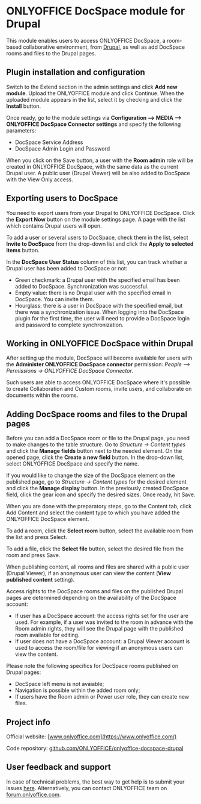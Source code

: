 # ONLYOFFICE DocSpace module for Drupal

This module enables users to access ONLYOFFICE DocSpace, a room-based collaborative environment, from [Drupal](https://www.drupal.org/), as well as add DocSpace rooms and files to the Drupal pages. 

## Plugin installation and configuration 

Switch to the Extend section in the admin settings and click
**Add new module**. Upload the ONLYOFFICE module and click Continue. When the
uploaded module appears in the list, select it by checking and click the
**Install** button. 

Once ready, go to the module settings via
**Configuration –> MEDIA –> ONLYOFFICE DocSpace Connector settings** and specify
the following parameters:

- DocSpace Service Address
- DocSpace Admin Login and Password

When you click on the Save button, a user with the **Room admin** role will be
created in ONLYOFFICE DocSpace, with the same data as the current Drupal user.
A public user (Drupal Viewer) will be also added to DocSpace with the View Only
access. 

## Exporting users to DocSpace

You need to export users from your Drupal to ONLYOFFICE DocSpace. Click the
**Export Now** button on the module settings page. A page with the list which
contains Drupal users will open. 

To add a user or several users to DocSpace, check them in the list, select
**Invite to DocSpace** from the drop-down list and click the
**Apply to selected items** button.

In the **DocSpace User Status** column of this list, you can track whether
a Drupal user has been added to DocSpace or not:

- Green checkmark: a Drupal user with the specified email has been added to
DocSpace. Synchronization was successful.
- Empty value: there is no Drupal user with the specified email in DocSpace.
You can invite them.
- Hourglass: there is a user in DocSpace with the specified email, but there
was a synchronization issue. When logging into the DocSpace plugin for the 
first time, the user will need to provide a DocSpace login and password to
complete synchronization.

## Working in ONLYOFFICE DocSpace within Drupal

After setting up the module, DocSpace will become available for users with the
**Administer ONLYOFFICE DocSpace connector**
permission: *People –> Permissions -> ONLYOFFICE DocSpace Connector*.

Such users are able to access ONLYOFFICE DocSpace where it's possible to create
Collaboration and Custom rooms, invite users, and collaborate on documents
within the rooms.

## Adding DocSpace rooms and files to the Drupal pages

Before you can add a DocSpace room or file to the Drupal page, you need to make
changes to the table structure. Go to *Structure -> Content types* and click
the **Manage fields** button next to the needed element. On the opened page,
click the **Create a new field** button. In the drop-down list, select
ONLYOFFICE DocSpace and specify the name.

If you would like to change the size of the DocSpace element on the published
page, go to *Structure -> Content types* for the desired element and click the
**Manage display** button. In the previously created DocSpace field, click the
gear icon and specify the desired sizes. Once ready, hit Save.

When you are done with the preparatory steps, go to the Content tab, click Add
Content and select the content type to which you have added the
ONLYOFFICE DocSpace element.

To add a room, click the **Select room** button, select the available room from
the list and press Select. 

To add a file, click the **Select file** button, select the desired file from
the room and press Save.

When publishing content, all rooms and files are shared with a public user
(Drupal Viewer), if an anonymous user can view the content
(**View published content** setting).

Access rights to the DocSpace rooms and files on the published Drupal pages
are determined depending on the availability of the DocSpace account:

- If user has a DocSpace account: the access rights set for the user are used.
For example, if a user was invited to the room in advance with the Room admin
rights, they will see the Drupal page with the published room available for
editing.
- If user does not have a DocSpace account: a Drupal Viewer account is used
to access the room/file for viewing if an anonymous users can view the content.

Please note the following specifics for DocSpace rooms published on Drupal
pages:

- DocSpace left menu is not avaiable;
- Navigation is possible within the added room only;
- If users have the Room admin or Power user role, they can create new files.

## Project info

Official website: [www.onlyoffice.com](https://www.onlyoffice.com/)

Code repository: [github.com/ONLYOFFICE/onlyoffice-docspace-drupal](https://github.com/ONLYOFFICE/onlyoffice-docspace-drupal/)

## User feedback and support

In case of technical problems, the best way to get help is to submit your
issues [here](https://github.com/ONLYOFFICE/onlyoffice-docspace-drupal/issues). 
Alternatively, you can contact ONLYOFFICE team on [forum.onlyoffice.com](https://forum.onlyoffice.com/).
